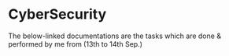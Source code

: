 # CyberSecurity
The below-linked documentations are the tasks which are done & performed by me from (13th to 14th Sep.)

